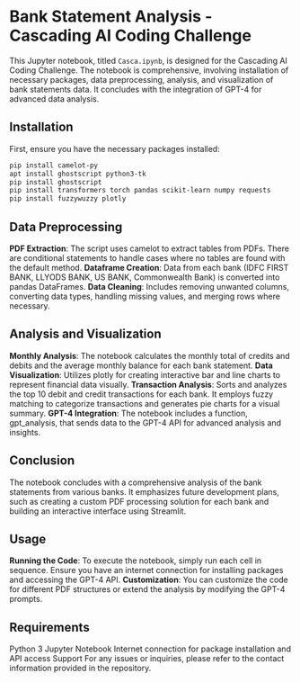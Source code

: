 # Bank Statement Analysis - Cascading AI Coding Challenge

This Jupyter notebook, titled `Casca.ipynb`, is designed for the Cascading AI Coding Challenge. The notebook is comprehensive, involving installation of necessary packages, data preprocessing, analysis, and visualization of bank statements data. It concludes with the integration of GPT-4 for advanced data analysis.

## Installation

First, ensure you have the necessary packages installed:

```bash
pip install camelot-py
apt install ghostscript python3-tk
pip install ghostscript
pip install transformers torch pandas scikit-learn numpy requests
pip install fuzzywuzzy plotly
```

## Data Preprocessing

**PDF Extraction**: The script uses camelot to extract tables from PDFs. There are conditional statements to handle cases where no tables are found with the default method.
**Dataframe Creation**: Data from each bank (IDFC FIRST BANK, LLYODS BANK, US BANK, Commonwealth Bank) is converted into pandas DataFrames.
**Data Cleaning**: Includes removing unwanted columns, converting data types, handling missing values, and merging rows where necessary.

## Analysis and Visualization
**Monthly Analysis**: The notebook calculates the monthly total of credits and debits and the average monthly balance for each bank statement.
**Data Visualization**: Utilizes plotly for creating interactive bar and line charts to represent financial data visually.
**Transaction Analysis**: Sorts and analyzes the top 10 debit and credit transactions for each bank. It employs fuzzy matching to categorize transactions and generates pie charts for a visual summary.
**GPT-4 Integration**: The notebook includes a function, gpt_analysis, that sends data to the GPT-4 API for advanced analysis and insights.

## Conclusion
The notebook concludes with a comprehensive analysis of the bank statements from various banks. It emphasizes future development plans, such as creating a custom PDF processing 
solution for each bank and building an interactive interface using Streamlit.

## Usage

**Running the Code**: To execute the notebook, simply run each cell in sequence. Ensure you have an internet connection for installing packages and accessing the GPT-4 API.
**Customization**: You can customize the code for different PDF structures or extend the analysis by modifying the GPT-4 prompts.

## Requirements
Python 3
Jupyter Notebook
Internet connection for package installation and API access
Support
For any issues or inquiries, please refer to the contact information provided in the repository.

